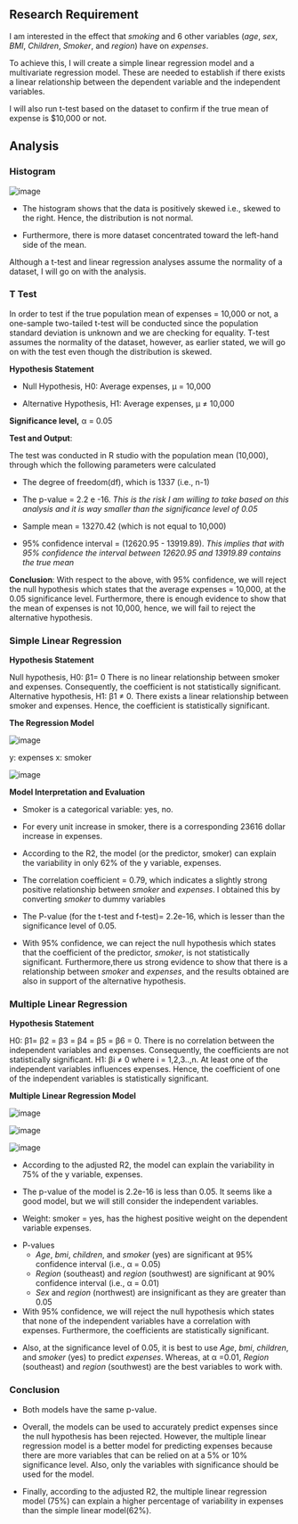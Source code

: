 ## Research Requirement
I am interested in the effect that *smoking* and 6 other variables (*age*, *sex*, *BMI*, *Children*, *Smoker*, and *region*) have on *expenses*. 

To achieve this, I will create a simple linear regression model and a multivariate regression model. These are needed to establish if there exists a linear relationship between the dependent variable and the independent variables.

I will also run t-test based on the dataset to confirm if the true mean of expense is $10,000 or not.

## Analysis
### Histogram
![image](https://user-images.githubusercontent.com/121362860/225097756-e10bbad0-7363-4864-90bd-1ddfd32641e9.png)

* The histogram shows that the data is positively skewed i.e., skewed to the right. Hence, the distribution is not normal.
- Furthermore, there is more dataset concentrated toward the left-hand side of the mean.

Although a t-test and linear regression analyses assume the normality of a dataset, I will go on with the analysis.

### T Test
In order to test if the true population mean of expenses  = 10,000 or not, a one-sample two-tailed t-test will be conducted since the population standard deviation is unknown and we are checking for equality. T-test assumes the normality of the dataset, however, as earlier stated, we will go on with the test even though the distribution is skewed.

**Hypothesis Statement**
* Null Hypothesis, H0: Average expenses, µ = 10,000
+ Alternative Hypothesis, H1: Average expenses, µ ≠ 10,000 

**Significance level,** α = 0.05

**Test and Output**:

The test was conducted in R studio with the population mean (10,000), through which the following parameters were calculated
+ The degree of freedom(df), which is 1337 (i.e., n-1)
- The p-value = 2.2 e -16. *This is the risk I am willing to take based on this analysis and it is way smaller than the significance level of 0.05*
* Sample mean = 13270.42 (which is not equal to 10,000)
+ 95% confidence interval = (12620.95 - 13919.89). *This implies that  with 95% confidence the interval between 12620.95 and 13919.89 contains the true mean*

**Conclusion**: With respect to the above, with 95% confidence, we will reject the null hypothesis which states that the average expenses  = 10,000, at the 0.05 significance level. 
Furthermore, there is enough evidence to show that the mean of expenses is not 10,000, hence, we will fail to reject the alternative hypothesis.

### Simple Linear Regression
**Hypothesis Statement**

Null hypothesis, H0:  β1= 0 There is no linear relationship between smoker and expenses. Consequently, the coefficient is not statistically significant.
Alternative hypothesis, H1: β1 ≠ 0. There exists a linear relationship between smoker and expenses. Hence, the coefficient is statistically significant.

**The Regression Model**

![image](https://user-images.githubusercontent.com/121362860/225100275-f23b2713-e014-49e8-8b33-b2b0c6d7517c.png)

y: expenses
x: smoker

![image](https://user-images.githubusercontent.com/121362860/225102726-a828911e-a92a-4b53-a8bd-fb3482d3f1fb.png)

**Model Interpretation and Evaluation**
* Smoker is a categorical variable: yes, no.
+ For every unit increase in smoker, there is a corresponding 23616 dollar increase in expenses. 
- According to the R2, the model (or the predictor, smoker) can explain the variability in only 62% of the y variable, expenses.
* The correlation coefficient = 0.79, which indicates a slightly strong positive relationship between *smoker* and *expenses*. I obtained this by converting *smoker* to dummy variables
+ The P-value (for the t-test and f-test)= 2.2e-16, which is lesser than the significance level of 0.05.
- With 95% confidence, we can reject the null hypothesis which states that the coefficient of the predictor, *smoker*, is not statistically significant. Furthermore,there us strong evidence to show that there is a relationship between *smoker* and *expenses*, and the results obtained are also in support of the alternative hypothesis.

### Multiple Linear Regression
**Hypothesis Statement**

H0: β1= β2 = β3 = β4 = β5 = β6 = 0. There is no correlation between the independent variables and expenses. Consequently, the coefficients are not statistically significant.
H1: βi ≠ 0 where i = 1,2,3..,n. At least one of the independent variables influences expenses. Hence, the coefficient of one of the independent variables is statistically significant.

**Multiple Linear Regression Model**

![image](https://user-images.githubusercontent.com/121362860/225101369-8c955821-dd0e-4183-9187-2493138d5046.png)

![image](https://user-images.githubusercontent.com/121362860/225101407-b2827ff1-7042-41f1-a0f2-499838fd9c02.png)

![image](https://user-images.githubusercontent.com/121362860/225101449-fd5c1200-0f3d-4df6-ae40-f901fe65c774.png)

* According to the adjusted R2, the model can explain the variability in 75% of the y variable, expenses. 
+ The p-value of the model is 2.2e-16 is less than 0.05. It seems like a good model, but we will still consider the independent variables.
- Weight: smoker = yes, has the highest positive weight on the dependent variable expenses.
* P-values
  + *Age*, *bmi*, *children*, and *smoker* (yes) are significant at 95% confidence interval (i.e., α = 0.05)
  * *Region* (southeast) and *region* (southwest) are significant at 90% confidence interval (i.e., α = 0.01)
  - *Sex* and *region* (northwest) are insignificant as they are greater than 0.05
* With 95% confidence, we will reject the null hypothesis which states that none of the independent variables have a correlation with expenses. Furthermore, the coefficients are statistically significant. 
+ Also, at the significance level of 0.05, it is best to use *Age*, *bmi*, *children*, and *smoker* (yes) to predict *expenses*. Whereas, at α =0.01, *Region* (southeast) and *region* (southwest) are the best variables to work with. 

### Conclusion
* Both models have the same p-value.
+ Overall, the models can be used to accurately predict expenses since the null hypothesis has been rejected. However, the multiple linear regression model is a better model for predicting expenses because there are more variables that can be relied on at a 5% or 10% significance level. Also, only the variables with significance should be used for the model.
- Finally, according to the adjusted R2, the multiple linear regression model (75%) can explain a higher percentage of variability in expenses than the simple linear model(62%).






















